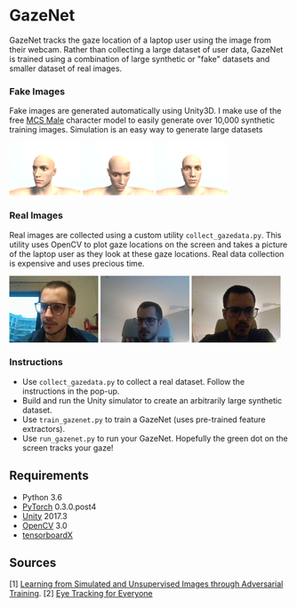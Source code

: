 # GazeNet

GazeNet tracks the gaze location of a laptop user using the image from their webcam.
Rather than collecting a large dataset of user data, GazeNet is trained using a combination of large synthetic
or "fake" datasets and smaller dataset of real images.
 
### Fake Images

Fake images are generated automatically using Unity3D. I make use of the free 
[MCS Male](https://assetstore.unity.com/packages/3d/characters/humanoids/mcs-male-45805) character
 model to easily generate over 10,000 synthetic training images. Simulation is an easy way to generate
 large datasets
 
 ![alt text](docs/synth1.png)
 ![alt text](docs/synth2.png)
 ![alt text](docs/synth3.png)
   
### Real Images

Real images are collected using a custom utility `collect_gazedata.py`. This utility uses OpenCV to plot
gaze locations on the screen and takes a picture of the laptop user as they look at these gaze locations.
Real data collection is expensive and uses precious time.
 
 ![alt text](docs/real1.png)
 ![alt text](docs/real2.png)
 ![alt text](docs/real3.png)
 
### Instructions

- Use `collect_gazedata.py` to collect a real dataset. Follow the instructions in the pop-up.
- Build and run the Unity simulator to create an arbitrarily large synthetic dataset.
- Use `train_gazenet.py` to train a GazeNet (uses pre-trained feature extractors).
- Use `run_gazenet.py` to run your GazeNet. Hopefully the green dot on the screen tracks your gaze!
 
## Requirements

- Python 3.6
- [PyTorch](http://pytorch.org/) 0.3.0.post4
- [Unity](https://unity3d.com/) 2017.3
- [OpenCV](https://opencv.org/opencv-3-3.html) 3.0
- [tensorboardX](https://github.com/lanpa/tensorboard-pytorch/tree/master/tensorboardX)

## Sources

[1] [Learning from Simulated and Unsupervised Images through Adversarial Training](https://arxiv.org/abs/1612.07828).
[2] [Eye Tracking for Everyone](http://gazecapture.csail.mit.edu/)